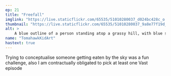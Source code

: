 ```yaml
---
ep: 21
title: "Freefall"
imglink: "https://live.staticflickr.com/65535/51010280037_d024bc428c_o.jpg"
thumbnail: "https://live.staticflickr.com/65535/51010280037_9a8e77f19d_q.jpg"
alt: >
    A blue outline of a person standing atop a grassy hill, with blue swirls in the sky surrounding them representing them getting eaten by the sky. "Enjoy sky blue" is written in bold letters above the outline of the person.
name: "TomahawkKidArt"
hastext: true
---
```

Trying to conceptualise someone getting eaten by the sky was a fun challenge, also I am contractually obligated to pick at least one Vast episode